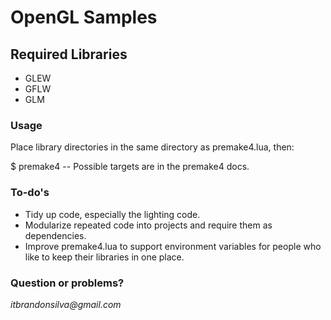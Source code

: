 # OpenGL Samples

## Required Libraries
* GLEW
* GFLW
* GLM

### Usage

Place library directories in the same directory as premake4.lua, then:

$ premake4 <TARGET>    -- Possible targets are in the premake4 docs.

### To-do's
* Tidy up code, especially the lighting code.
* Modularize repeated code into projects and require them as dependencies.
* Improve premake4.lua to support environment variables for people who like to keep their libraries in one place.

### Question or problems?
_itbrandonsilva@gmail.com_
